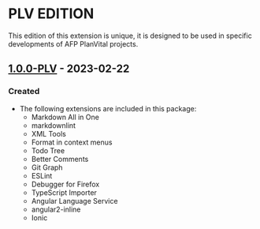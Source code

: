 # PLV EDITION

This edition of this extension is unique, it is designed to be used in specific developments of AFP PlanVital projects.

## [1.0.0-PLV] - 2023-02-22

### Created

* The following extensions are included in this package:
  * Markdown All in One
  * markdownlint
  * XML Tools
  * Format in context menus
  * Todo Tree
  * Better Comments
  * Git Graph
  * ESLint
  * Debugger for Firefox
  * TypeScript Importer
  * Angular Language Service
  * angular2-inline
  * Ionic

[1.0.0-PLV]: https://github.com/Gydunhn/IonicAngular-Essentials/tree/edition/plv-edition

